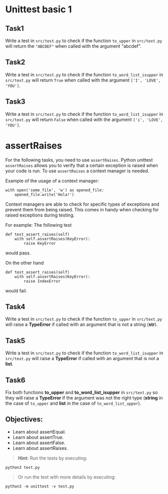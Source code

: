 # Unittest basic 1


## Task1

Write a test in `src/test.py` to check if the function `to_upper` in `src/text.py` will return the `"ABCDEF"` when called with the argument "abcdef".

## Task2

Write a test in `src/test.py` to check if the function `to_word_list_isupper` in `src/text.py` will return `True` when called with the argument `['I', 'LOVE', 'YOU']`.

## Task3

Write a test in `src/test.py` to check if the function `to_word_list_isupper` in `src/text.py` will return `False` when called with the argument `['i', 'LOVE', 'YOU']`.

# assertRaises

For the following tasks, you need to use `assertRaises`. Python unittest `assertRaises` allows you to verify that a certain exception is raised when your code is run. To use `assertRaises` a context manager is needed.

Example of the usage of a context manager:

```
with open('some_file', 'w') as opened_file:
    opened_file.write('Hola!')
```
Context managers are able to check for specific types of exceptions and prevent them from being raised. This comes in handy when checking for raised exceptions during testing.

For example:
The following test 
```
def test_assert_raises(self)
    with self.assertRaises(KeyError):
        raise KeyError
```
would pass.

On the other hand
```
def test_assert_raises(self)
    with self.assertRaises(KeyError):
        raise IndexError
```
would fail.    


## Task4

Write a test in `src/test.py` to check if the function `to_upper` in `src/text.py` will raise a **TypeError** if called with an argument that is not a string (**str**).

## Task5

Write a test in `src/test.py` to check if the function `to_word_list_isupper` in `src/text.py` will raise a **TypeError** if called with an argument that is not a **list**.

## Task6

Fix both functions **to_upper** and **to_word_list_isupper** in `src/text.py` so they will raise a **TypeError** if the argument was not the right type (**string** in the case of `to_upper` and **list** in the case of `to_word_list_upper`).


## Objectives:
- Learn about assertEqual.
- Learn about assertTrue.
- Learn about assertFalse.
- Learn about assertRaises.

> **Hint:** Run the tests by executing:

    python3 test.py

> Or run the test with more details by executing:

    python3 -m unittest -v test.py
